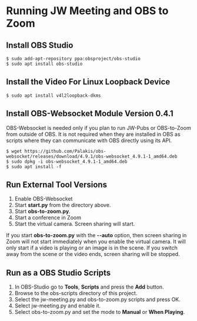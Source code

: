 # Running JW Meeting and OBS to Zoom

## Install OBS Studio

    $ sudo add-apt-repository ppa:obsproject/obs-studio
    $ sudo apt install obs-studio

## Install the Video For Linux Loopback Device

    $ sudo apt install v4l2loopback-dkms

## Install OBS-Websocket Module Version 0.4.1

OBS-Websocket is needed only if you plan to run JW-Pubs or OBS-to-Zoom
from outside of OBS. It is not required when they are installed in OBS as
scripts where they can communicate with OBS directly using its API.

    $ wget https://github.com/Palakis/obs-websocket/releases/download/4.9.1/obs-websocket_4.9.1-1_amd64.deb
    $ sudo dpkg -i obs-websocket_4.9.1-1_amd64.deb
    $ sudo apt install -f

## Run External Tool Versions

1. Enable OBS-Websocket
2. Start **start.py** from the directory above.
2. Start **obs-to-zoom.py**.
3. Start a conference in Zoom
4. Start the virtual camera. Screen sharing will start.

If you start **obs-to-zoom.py** with the **--auto** option, then screen sharing
in Zoom will not start immediately when you enable the virtual camera. It will
only start if a video is playing or an image is in the scene. If you switch
away from the scene or the video ends, screen sharing will be stopped.

## Run as a OBS Studio Scripts

1. In OBS-Studio go to **Tools**, **Scripts** and press the **Add** button.
2. Browse to the obs-scripts directory of this project.
3. Select the jw-meeting.py and obs-to-zoom.py scripts and press OK.
4. Select jw-meeting.py and enable it.
5. Select obs-to-zoom.py and set the mode to **Manual** or **When Playing**.

